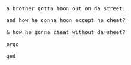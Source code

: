 <pre>a brother gotta hoon out on da street.

and how he gonna hoon except he cheat?

& how he gonna cheat without da sheet?

ergo

qed
</pre>
